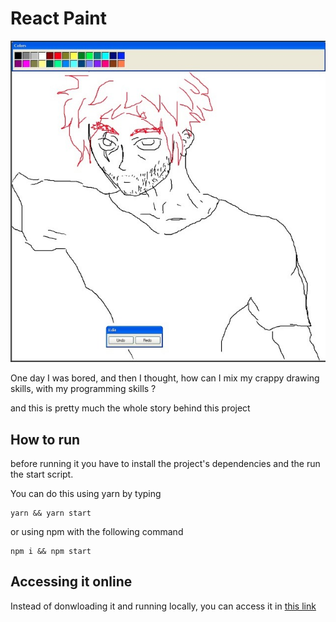 # React Paint


![crappy drawing o anime style man with red hair](draw.jpeg)

One day I was bored, and then I thought, how can I mix my crappy drawing skills, with my programming skills ?

and this is pretty much the whole story behind this project

## How to run

before running it you have to install the project's dependencies and the run the start script.

You can do this using yarn by typing

```
yarn && yarn start
```
or using npm with the following command
```
npm i && npm start
```

## Accessing it online

Instead of donwloading it and running locally, you can access it in [this link](https://priceless-chandrasekhar-fa1239.netlify.app/)

